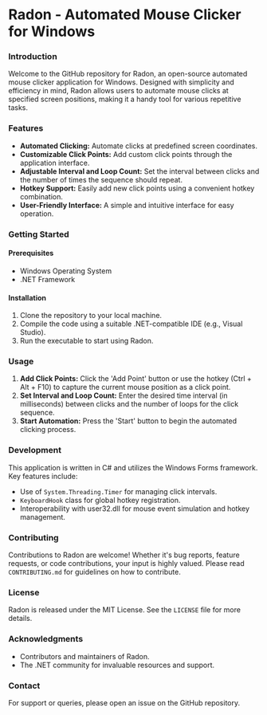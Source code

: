 # Radon - Automated Mouse Clicker for Windows

### Introduction
Welcome to the GitHub repository for Radon, an open-source automated mouse clicker application for Windows. Designed with simplicity and efficiency in mind, Radon allows users to automate mouse clicks at specified screen positions, making it a handy tool for various repetitive tasks.

### Features
- **Automated Clicking:** Automate clicks at predefined screen coordinates.
- **Customizable Click Points:** Add custom click points through the application interface.
- **Adjustable Interval and Loop Count:** Set the interval between clicks and the number of times the sequence should repeat.
- **Hotkey Support:** Easily add new click points using a convenient hotkey combination.
- **User-Friendly Interface:** A simple and intuitive interface for easy operation.

### Getting Started

#### Prerequisites
- Windows Operating System
- .NET Framework

#### Installation
1. Clone the repository to your local machine.
2. Compile the code using a suitable .NET-compatible IDE (e.g., Visual Studio).
3. Run the executable to start using Radon.

### Usage
1. **Add Click Points:** Click the 'Add Point' button or use the hotkey (Ctrl + Alt + F10) to capture the current mouse position as a click point.
2. **Set Interval and Loop Count:** Enter the desired time interval (in milliseconds) between clicks and the number of loops for the click sequence.
3. **Start Automation:** Press the 'Start' button to begin the automated clicking process.

### Development
This application is written in C# and utilizes the Windows Forms framework. Key features include:
- Use of `System.Threading.Timer` for managing click intervals.
- `KeyboardHook` class for global hotkey registration.
- Interoperability with user32.dll for mouse event simulation and hotkey management.

### Contributing
Contributions to Radon are welcome! Whether it's bug reports, feature requests, or code contributions, your input is highly valued. Please read `CONTRIBUTING.md` for guidelines on how to contribute.

### License
Radon is released under the MIT License. See the `LICENSE` file for more details.

### Acknowledgments
- Contributors and maintainers of Radon.
- The .NET community for invaluable resources and support.

### Contact
For support or queries, please open an issue on the GitHub repository.

